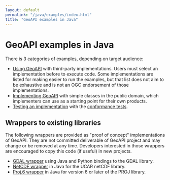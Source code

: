 ```yaml
---
layout: default
permalink: "/java/examples/index.html"
title: "GeoAPI examples in Java"
---
```


<h1>GeoAPI examples in Java</h1>

<p>
  There is 3 categories of examples, depending on target audience:
</p>

<ul class="verbose">
  <li>
    <a href="usage.html">Using GeoAPI</a> with third-party implementations.
    Users must select an implementation before to execute code.
    Some implementations are listed for making easier to run the examples,
    but that list does not aim to be exhaustive and
    is not an <abbr>OGC</abbr> endorsement of those implementations.
  </li><li>
    <a href="implement.html">Implementing GeoAPI</a> with simple classes in the public domain,
    which implementers can use as a starting point for their own products.
  </li><li>
    <a href="testing.html">Testing an implementation</a> with the
    <a href="../../conformance/index.html">conformance tests</a>.
  </li>
</ul>

<h2>Wrappers to existing libraries</h2>

<p>
  The following wrappers are provided as "proof of concept" implementations of GeoAPI.
  They are not committed deliverable of GeoAPI project and may change or be removed at any time.
  Developers interested in those wrappers are encouraged to copy this code (if useful) in new projects.
</p>

<ul>
  <li><a href="gdal/index.html">GDAL wrapper</a> using Java and Python bindings to the GDAL library.</li>
  <li><a href="netcdf/index.html">NetCDF wrapper</a> in Java for the <abbr>UCAR</abbr> netCDF library.</li>
  <li><a href="https://github.com/Kortforsyningen/PROJ-JNI">Proj.6 wrapper</a> in Java for version 6 or later of the PROJ library.</li>
</ul>

